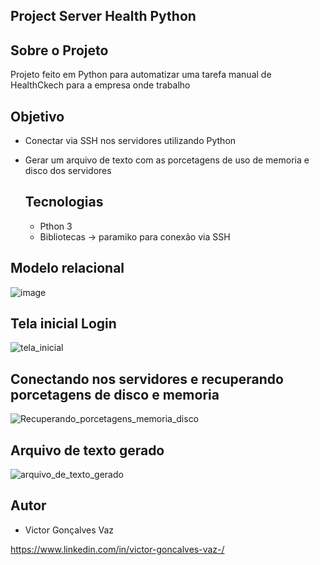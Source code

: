 ## Project Server Health Python

## Sobre o Projeto
Projeto feito em Python para automatizar uma tarefa manual de HealthCkech para a empresa onde trabalho

## Objetivo
- Conectar via SSH nos servidores utilizando Python
- Gerar um arquivo de texto com as porcetagens de uso de memoria e disco dos servidores

  ## Tecnologias
  - Pthon 3
  - Bibliotecas -> paramiko para conexão via SSH

## Modelo relacional
![image](https://github.com/victorvaz001/Server-Health-Checker-python/assets/42657636/c07a1730-fd09-4df1-8259-9e522cd47c00)



## Tela inicial Login
![tela_inicial](https://github.com/victorvaz001/Server-Health-Checker-python/assets/42657636/e36bfc15-bc57-4a23-ba49-b724579b49f3)

## Conectando nos servidores e recuperando porcetagens de disco e memoria
![Recuperando_porcetagens_memoria_disco](https://github.com/victorvaz001/Server-Health-Checker-python/assets/42657636/0230fb62-be11-4ba4-8674-3a87e02490a2)

## Arquivo de texto gerado
![arquivo_de_texto_gerado](https://github.com/victorvaz001/Server-Health-Checker-python/assets/42657636/d0de7de9-451d-44ab-afaf-4efce49e4456)


## Autor
- Victor Gonçalves Vaz

https://www.linkedin.com/in/victor-goncalves-vaz-/


